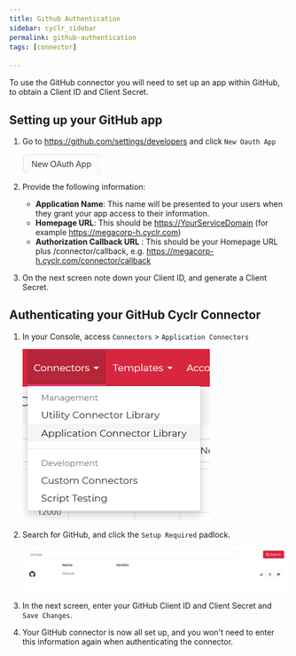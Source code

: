 ```yaml
---
title: Github Authentication
sidebar: cyclr_sidebar
permalink: github-authentication
tags: [connector]

---
```


To use the GitHub connector you will need to set up an app within GitHub, to obtain a Client ID and Client Secret.

## Setting up your GitHub app

1. Go to https://github.com/settings/developers and click `New Oauth App`

    ![New Oauth App Button](./images/NewOauthAppButton.png)
2. Provide the following information:

    * **Application Name**: This name will be presented to your users when they grant your app access to their information.
    * **Homepage URL**: This should be <https://YourServiceDomain> (for example <https://megacorp-h.cyclr.com>)
    * **Authorization Callback URL** : This should be your Homepage URL plus /connector/callback, e.g. <https://megacorp-h.cyclr.com/connector/callback>

3. On the next screen note down your Client ID, and generate a Client Secret.

## Authenticating your GitHub Cyclr Connector

1. In your Console, access `Connectors` > `Application Connectors`

    ![Application Connectors](./images/ApplicationConnectors.png)

2. Search for GitHub, and click the `Setup Required` padlock.

    ![GitHub in Console](./images/GitHubInConsole.png)

3. In the next screen, enter your GitHub Client ID and Client Secret and `Save Changes`.

4. Your GitHub connector is now all set up, and you won't need to enter this information again when authenticating the connector.
